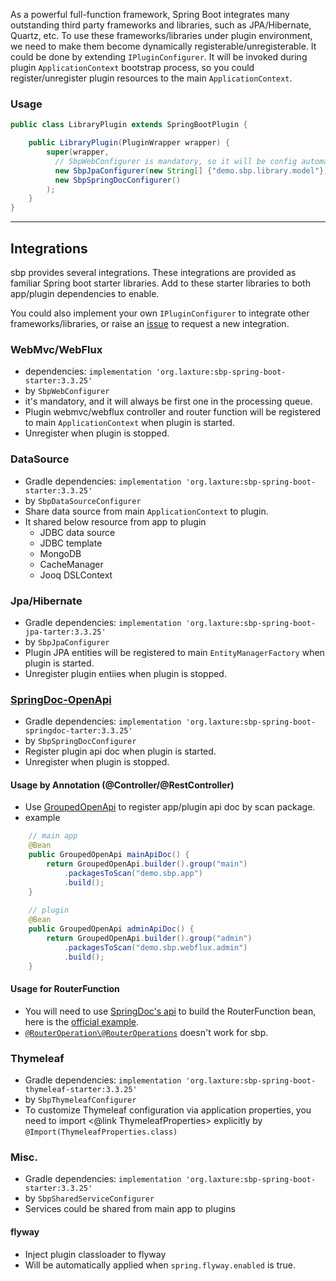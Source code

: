 As a powerful full-function framework, Spring Boot integrates many outstanding third party frameworks and libraries, 
such as JPA/Hibernate, Quartz, etc. To use these frameworks/libraries under plugin environment, we need to make them become
dynamically registerable/unregisterable. It could be done by extending `IPluginConfigurer`. It will be invoked during plugin
`ApplicationContext` bootstrap process, so you could register/unregister plugin resources to the main `ApplicationContext`.

### Usage
```java
public class LibraryPlugin extends SpringBootPlugin {

    public LibraryPlugin(PluginWrapper wrapper) {
        super(wrapper, 
          // SbpWebConfigurer is mandatory, so it will be config automatically.        
          new SbpJpaConfigurer(new String[] {"demo.sbp.library.model"}),
          new SbpSpringDocConfigurer()
        );
    }
}
```

----

## Integrations
sbp provides several integrations. These integrations are provided as familiar Spring boot starter libraries. Add to these
starter libraries to both app/plugin dependencies to enable.

You could also implement your own `IPluginConfigurer` to integrate other frameworks/libraries, 
or raise an [issue](https://github.com/hank-cp/sbp/issues/new) to request a new integration.

### WebMvc/WebFlux
* dependencies: `implementation 'org.laxture:sbp-spring-boot-starter:3.3.25'`
* by `SbpWebConfigurer`
* it's mandatory, and it will always be first one in the processing queue.
* Plugin webmvc/webflux controller and router function will be registered to main `ApplicationContext` when plugin is started.
* Unregister when plugin is stopped.

### DataSource
* Gradle dependencies: `implementation 'org.laxture:sbp-spring-boot-starter:3.3.25'`
* by `SbpDataSourceConfigurer`
* Share data source from main `ApplicationContext` to plugin.
* It shared below resource from app to plugin
  * JDBC data source
  * JDBC template
  * MongoDB
  * CacheManager
  * Jooq DSLContext

### Jpa/Hibernate
* Gradle dependencies: `implementation 'org.laxture:sbp-spring-boot-jpa-tarter:3.3.25'`
* by `SbpJpaConfigurer`
* Plugin JPA entities will be registered to main `EntityManagerFactory` when plugin is started.
* Unregister plugin entiies when plugin is stopped.

### [SpringDoc-OpenApi](https://springdoc.org/v2/)
* Gradle dependencies: `implementation 'org.laxture:sbp-spring-boot-springdoc-tarter:3.3.25'`
* by `SbpSpringDocConfigurer`
* Register plugin api doc when plugin is started.
* Unregister when plugin is stopped.

#### Usage by Annotation (@Controller/@RestController)
* Use [GroupedOpenApi](https://springdoc.org/v2/#how-can-i-define-multiple-openapi-definitions-in-one-spring-boot-project) to register app/plugin api doc by scan package.
* example
```java
    // main app
    @Bean
    public GroupedOpenApi mainApiDoc() {
        return GroupedOpenApi.builder().group("main")
            .packagesToScan("demo.sbp.app")
            .build();
    }
    
    // plugin
    @Bean
    public GroupedOpenApi adminApiDoc() {
        return GroupedOpenApi.builder().group("admin")
            .packagesToScan("demo.sbp.webflux.admin")
            .build();
    }
```

#### Usage for RouterFunction
* You will need to use [SpringDoc's api](https://springdoc.org/v2/#spring-webfluxwebmvc-fn-with-functional-endpoints) to build the RouterFunction bean, here is the
[official example](https://github.com/springdoc/springdoc-openapi/blob/master/springdoc-openapi-webflux-core/src/test/java/test/org/springdoc/api/app90/HelloRouter.java). 
* [`@RouterOperation\@RouterOperations`](https://springdoc.org/v2/#spring-cloud-function-web-support) doesn't work for sbp.

### Thymeleaf
* Gradle dependencies: `implementation 'org.laxture:sbp-spring-boot-thymeleaf-starter:3.3.25'`
* by `SbpThymeleafConfigurer`
* To customize Thymeleaf configuration via application properties, you need to import <@link ThymeleafProperties> explicitly by `@Import(ThymeleafProperties.class)`

### Misc.
* Gradle dependencies: `implementation 'org.laxture:sbp-spring-boot-starter:3.3.25'`
* by `SbpSharedServiceConfigurer`
* Services could be shared from main app to plugins

#### flyway
* Inject plugin classloader to flyway
* Will be automatically applied when `spring.flyway.enabled` is true.
